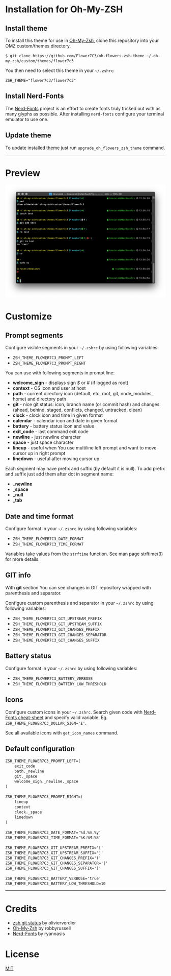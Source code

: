 

# Installation for Oh-My-ZSH

## Install theme

To install this theme for use in [Oh-My-Zsh](https://github.com/robbyrussell/oh-my-zsh), clone this repository into your OMZ custom/themes directory.

    $ git clone https://github.com/Flower7C3/oh-flowers-zsh-theme ~/.oh-my-zsh/custom/themes/flower7c3

You then need to select this theme in your `~/.zshrc`:

    ZSH_THEME="flower7c3/flower7c3"


## Install Nerd-Fonts
   
The [Nerd-Fonts](https://github.com/ryanoasis/nerd-fonts) project is an effort to create fonts truly tricked out with as many glyphs as possible.
After installing `nerd-fonts` configure your terminal emulator to use one.


## Update theme

To update installed theme just run `upgrade_oh_flowers_zsh_theme` command.


---
# Preview

<img src="https://github.com/Flower7C3/oh-flowers-zsh-theme/raw/master/screenshot.png" width=600/>



# Customize

## Prompt segments

Configure visible segments in your `~/.zshrc` by using following variables:
* `ZSH_THEME_FLOWER7C3_PROMPT_LEFT`
* `ZSH_THEME_FLOWER7C3_PROMPT_RIGHT`

You can use with following segments in prompt line:
* **welcome_sign** - displays sign *$* or *#* (if logged as root) 
* **context** - OS icon and user at host
* **path** - current directory icon (default, etc, root, git, node_modules, home) and directory path
* **git** - nice git status: icon, branch name (or commit hash) and changes (ahead, behind, staged, conflicts, changed, untracked, clean)
* **clock** - clock icon and time in given format
* **calendar** - calendar icon and date in given format
* **battery** - battery status icon and value
* **exit_code** - last command exit code
* **newline** - just newline character
* **space** - just space character
* **lineup** - useful when You use multiline left prompt and want to move cursor up in right prompt
* **linedown** - useful after moving cursor up

Each segment may have prefix and suffix (by default it is null). To add prefix and suffix just add them after dot in segment name:
* **_newline**
* **_space**
* **_null**
* **_tab**


## Date and time format

Configure format in your `~/.zshrc` by using following variables:
* `ZSH_THEME_FLOWER7C3_DATE_FORMAT`
* `ZSH_THEME_FLOWER7C3_TIME_FORMAT`

Variables take values from the `strftime` function. See man page strftime(3) for more details.


## GIT info

With **git** section You can see changes in GIT repository wrapped with parenthesis and separator.

Configure custom parenthesis and separator in your `~/.zshrc` by using following variables:
* `ZSH_THEME_FLOWER7C3_GIT_UPSTREAM_PREFIX`
* `ZSH_THEME_FLOWER7C3_GIT_UPSTREAM_SUFFIX`
* `ZSH_THEME_FLOWER7C3_GIT_CHANGES_PREFIX`
* `ZSH_THEME_FLOWER7C3_GIT_CHANGES_SEPARATOR`
* `ZSH_THEME_FLOWER7C3_GIT_CHANGES_SUFFIX`


## Battery status

Configure format in your `~/.zshrc` by using following variables:
* `ZSH_THEME_FLOWER7C3_BATTERY_VERBOSE`
* `ZSH_THEME_FLOWER7C3_BATTERY_LOW_THRESHOLD`


## Icons

Configure custom icons in your `~/.zshrc`. Search given code with [Nerd-Fonts cheat-sheet](http://nerdfonts.com/#cheat-sheet) and specify valid variable.
Eg. `ZSH_THEME_FLOWER7C3_DOLLAR_SIGN='£'`.

See all available icons with `get_icon_names` command.


## Default configuration

    ZSH_THEME_FLOWER7C3_PROMPT_LEFT=(
        exit_code
        path._newline
        git._space
        welcome_sign._newline._space
    )

    ZSH_THEME_FLOWER7C3_PROMPT_RIGHT=(
        lineup
        context
        clock._space
        linedown
    )
    
    ZSH_THEME_FLOWER7C3_DATE_FORMAT='%d.%m.%y'
    ZSH_THEME_FLOWER7C3_TIME_FORMAT='%K:%M:%S'

    ZSH_THEME_FLOWER7C3_GIT_UPSTREAM_PREFIX='['
    ZSH_THEME_FLOWER7C3_GIT_UPSTREAM_SUFFIX=']'
    ZSH_THEME_FLOWER7C3_GIT_CHANGES_PREFIX='('
    ZSH_THEME_FLOWER7C3_GIT_CHANGES_SEPARATOR='|'
    ZSH_THEME_FLOWER7C3_GIT_CHANGES_SUFFIX=')'

    ZSH_THEME_FLOWER7C3_BATTERY_VERBOSE='true'
    ZSH_THEME_FLOWER7C3_BATTERY_LOW_THRESHOLD=10



---
# Credits

* [zsh git status](https://github.com/olivierverdier/zsh-git-prompt) by olivierverdier
* [Oh-My-Zsh](https://github.com/robbyrussell/oh-my-zsh) by robbyrussell
* [Nerd-Fonts](https://github.com/ryanoasis/nerd-fonts) by ryanoasis



# License

[MIT](https://github.com/Flower7C3/oh-flowers-zsh-theme/blob/master/LICENSE)

